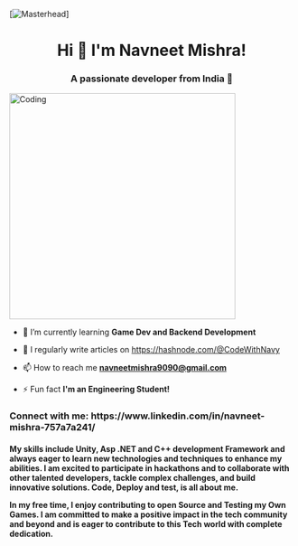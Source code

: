 [![Masterhead](https://miro.medium.com/max/1600/0*C-cPP9D2MIyeexAT.gif)]

<h1 align="center">Hi 👋 I'm Navneet Mishra! </h1>
<h3 align="center">A passionate developer from India 📌 </h3>
<img align="center" display="flex" justify-content="center" className="img" alt="Coding" width="400" src="https://i.pinimg.com/originals/f1/e7/34/f1e734f9cade86fe737a9aa404ad5677.gif">

- 🌱 I’m currently learning **Game Dev and Backend Development**

- 📝 I regularly write articles on https://hashnode.com/@CodeWithNavy

- 📫 How to reach me **navneetmishra9090@gmail.com**

- ⚡ Fun fact **I'm an Engineering Student!**

<h3 align="left">Connect with me: https://www.linkedin.com/in/navneet-mishra-757a7a241/</h3>
<h4 OverView :
Navneet Kumar Mishra, Self-taught developer with a strong interest in innovation and problem-solving along with hands on Experience in cutting Edge tech-stacks like XR, 3D CGI And Game Development.</h4>

My skills include Unity, Asp .NET and C++ development Framework and always eager to learn new technologies and techniques to enhance my abilities. I am excited to participate in hackathons and to collaborate with other talented developers, tackle complex challenges, and build innovative solutions.
Code, Deploy and test, is all about me.

In my free time, I enjoy contributing to open Source and Testing my Own Games. I am committed to make a positive impact in the tech community and beyond and is eager to contribute to this Tech world with complete dedication.

